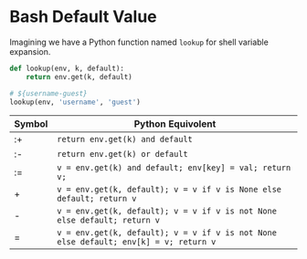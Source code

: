 Bash Default Value
==================

Imagining we have a Python function named `lookup` for shell variable expansion.

```python
def lookup(env, k, default):
    return env.get(k, default)

# ${username-guest}
lookup(env, 'username', 'guest')
```

| Symbol | Python Equivolent                                                                    |
| ------ | ------------------------------------------------------------------------------------ |
| :+     | `return env.get(k) and default`                                                      |
| :-     | `return env.get(k) or default`                                                       |
| :=     | `v = env.get(k) and default; env[key] = val; return v;`                              |
| +      | `v = env.get(k, default); v = v if v is None else default; return v`                 |
| -      | `v = env.get(k, default); v = v if v is not None else default; return v`             |
| =      | `v = env.get(k, default); v = v if v is not None else default; env[k] = v; return v` |
